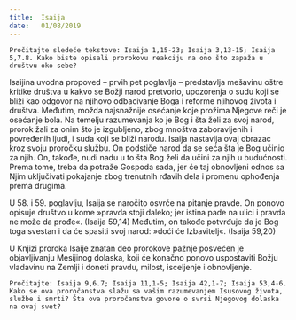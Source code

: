 ```yaml
---
title:  Isaija
date:   01/08/2019
---
```


`Pročitajte sledeće tekstove: Isaija 1,15-23; Isaija 3,13-15; Isaija 5,7.8. Kako biste opisali prorokovu reakciju na ono što zapaža u društvu oko sebe?`

Isaijina uvodna propoved – prvih pet poglavlja – predstavlja mešavinu oštre kritike društva u kakvo se Božji narod pretvorio, upozorenja o sudu koji se bliži kao odgovor na njihovo odbacivanje Boga i reforme njihovog života i društva. Međutim, možda najsnažnije osećanje koje prožima Njegove reči je osećanje bola. Na temelju razumevanja ko je Bog i šta želi za svoj narod, prorok žali za onim što je izgubljeno, zbog mnoštva zaboravljenih i povređenih ljudi, i suda koji se bliži narodu. Isaija nastavlja ovaj obrazac kroz svoju proročku službu. On podstiče narod da se seća šta je Bog učinio za njih. On, takođe, nudi nadu u to šta Bog želi da učini za njih u budućnosti. Prema tome, treba da potraže Gospoda sada, jer će taj obnovljeni odnos sa Njim uključivati pokajanje zbog trenutnih rđavih dela i promenu ophođenja prema drugima.

U 58. i 59. poglavlju, Isaija se naročito osvrće na pitanje pravde. On ponovo opisuje društvo u kome »pravda stoji daleko; jer istina pade na ulici i pravda ne može da prođe«. (Isaija 59,14) Međutim, on takođe potvrđuje da je Bog toga svestan i da će spasiti svoj narod: »doći će Izbavitelj«. (Isaija 59,20)

U Knjizi proroka Isaije znatan deo prorokove pažnje posvećen je objavljivanju Mesijinog dolaska, koji će konačno ponovo uspostaviti Božju vladavinu na Zemlji i doneti pravdu, milost, isceljenje i obnovljenje.

`Pročitajte: Isaija 9,6.7; Isaija 11,1-5; Isaija 42,1-7; Isaija 53,4-6. Kako se ova proročanstva slažu sa vašim razumevanjem Isusovog života, službe i smrti? Šta ova proročanstva govore o svrsi Njegovog dolaska na ovaj svet? `
